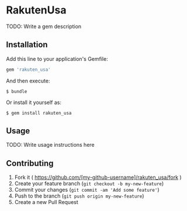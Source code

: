 # RakutenUsa

TODO: Write a gem description

## Installation

Add this line to your application's Gemfile:

```ruby
gem 'rakuten_usa'
```

And then execute:

    $ bundle

Or install it yourself as:

    $ gem install rakuten_usa

## Usage

TODO: Write usage instructions here

## Contributing

1. Fork it ( https://github.com/[my-github-username]/rakuten_usa/fork )
2. Create your feature branch (`git checkout -b my-new-feature`)
3. Commit your changes (`git commit -am 'Add some feature'`)
4. Push to the branch (`git push origin my-new-feature`)
5. Create a new Pull Request
